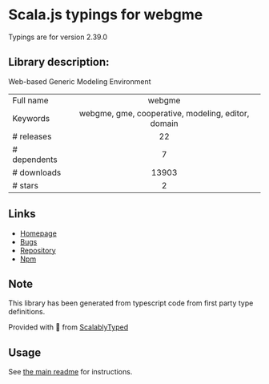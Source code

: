 
# Scala.js typings for webgme

Typings are for version 2.39.0

## Library description:
Web-based Generic Modeling Environment

|                    |                 |
| ------------------ | :-------------: |
| Full name          | webgme |
| Keywords           | webgme, gme, cooperative, modeling, editor, domain |
| # releases         | 22 |
| # dependents       | 7 |
| # downloads        | 13903 |
| # stars            | 2 |

## Links
- [Homepage](http://github.com/webgme/webgme)
- [Bugs](http://github.com/webgme/webgme/issues)
- [Repository](https://github.com/webgme/webgme)
- [Npm](https://www.npmjs.com/package/webgme)
    


## Note
This library has been generated from typescript code from first party type definitions.

Provided with :purple_heart: from [ScalablyTyped](https://github.com/oyvindberg/ScalablyTyped)

## Usage
See [the main readme](../../readme.md) for instructions.


